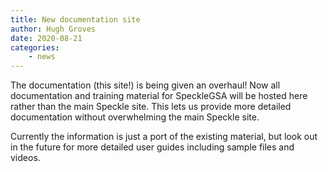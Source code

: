```yaml
---
title: New documentation site
author: Hugh Groves
date: 2020-08-21
categories:
    - news
---
```


The documentation (this site!) is being given an overhaul! Now all documentation and training material for SpeckleGSA will be hosted here rather than the main Speckle site. This lets us provide more
detailed documentation without overwhelming the main Speckle site.

Currently the information is just a port of the existing material, but look out in the future for more detailed user guides including sample files and videos.